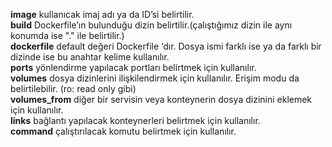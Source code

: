**image** kullanıcak imaj adı ya da ID’si belirtilir.
<br>**build** Dockerfile’ın bulunduğu dizin belirtilir.(çalıştığımız dizin ile aynı konumda ise "." ile belirtilir.)
<br>**dockerfile** default değeri Dockerfile ‘dır. Dosya ismi farklı ise ya da farklı bir dizinde ise bu anahtar kelime kullanılır.
<br>**ports** yönlendirme yapılacak portları belirtmek için kullanılır.
<br>**volumes** dosya dizinlerini ilişkilendirmek için kullanılır. Erişim modu da belirtilebilir. (ro: read only gibi)
<br>**volumes_from** diğer bir servisin veya konteynerin dosya dizinini eklemek için kullanılır.
<br>**links** bağlantı yapılacak konteynerleri belirtmek için kullanılır.
<br>**command** çalıştırılacak komutu belirtmek için kullanılır.
